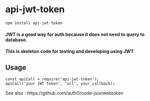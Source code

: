 # api-jwt-token
``` 
npm install api-jwt-token
```

<h4> JWT is a good way for auth because it does not need to query to database. </h4>
<h4> This is skeleton code for testing and developing using JWT </h4>


<h2> Usage </h2>

```
const apiCall = require('api-jwt-token');
apiCall('your JWT token', 'url', your_callback);
```

<p> See also : https://github.com/auth0/node-jsonwebtoken </p>
